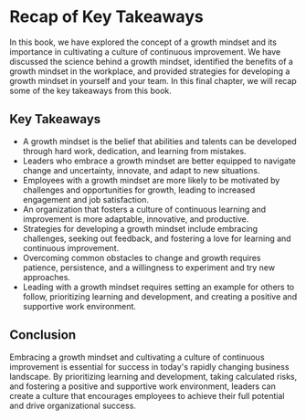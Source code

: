 Recap of Key Takeaways
=============================================

In this book, we have explored the concept of a growth mindset and its importance in cultivating a culture of continuous improvement. We have discussed the science behind a growth mindset, identified the benefits of a growth mindset in the workplace, and provided strategies for developing a growth mindset in yourself and your team. In this final chapter, we will recap some of the key takeaways from this book.

Key Takeaways
-------------

* A growth mindset is the belief that abilities and talents can be developed through hard work, dedication, and learning from mistakes.
* Leaders who embrace a growth mindset are better equipped to navigate change and uncertainty, innovate, and adapt to new situations.
* Employees with a growth mindset are more likely to be motivated by challenges and opportunities for growth, leading to increased engagement and job satisfaction.
* An organization that fosters a culture of continuous learning and improvement is more adaptable, innovative, and productive.
* Strategies for developing a growth mindset include embracing challenges, seeking out feedback, and fostering a love for learning and continuous improvement.
* Overcoming common obstacles to change and growth requires patience, persistence, and a willingness to experiment and try new approaches.
* Leading with a growth mindset requires setting an example for others to follow, prioritizing learning and development, and creating a positive and supportive work environment.

Conclusion
----------

Embracing a growth mindset and cultivating a culture of continuous improvement is essential for success in today's rapidly changing business landscape. By prioritizing learning and development, taking calculated risks, and fostering a positive and supportive work environment, leaders can create a culture that encourages employees to achieve their full potential and drive organizational success.

